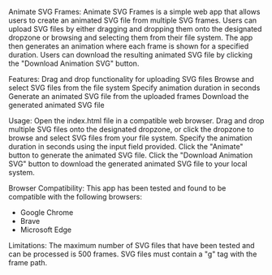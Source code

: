 Animate SVG Frames:
  Animate SVG Frames is a simple web app that allows users to create an animated SVG file from multiple SVG frames. Users can upload SVG files by either dragging and dropping them onto the designated dropzone or browsing and selecting them from their file system. The app then generates an animation where each frame is shown for a specified duration. Users can download the resulting animated SVG file by clicking the "Download Animation SVG" button.

Features:
  Drag and drop functionality for uploading SVG files
  Browse and select SVG files from the file system
  Specify animation duration in seconds
  Generate an animated SVG file from the uploaded frames
  Download the generated animated SVG file

Usage:
  Open the index.html file in a compatible web browser.
  Drag and drop multiple SVG files onto the designated dropzone, or click the dropzone to browse and select SVG files from your file system.
  Specify the animation duration in seconds using the input field provided.
  Click the "Animate" button to generate the animated SVG file.
  Click the "Download Animation SVG" button to download the generated animated SVG file to your local system.

Browser Compatibility:
  This app has been tested and found to be compatible with the following browsers:
  - Google Chrome
  - Brave
  - Microsoft Edge
  
Limitations:
  The maximum number of SVG files that have been tested and can be processed is 500 frames.
  SVG files must contain a "g" tag with the frame path.
